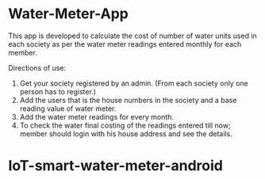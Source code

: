 # Water-Meter-App
This app is developed to calculate the cost of number of water units used in each society as per the water meter readings entered monthly for each member.

 Directions of use:
 1. Get your society registered by an admin. (From each society only one person has to register.)
 2. Add the users that is the house numbers in the society and a base reading value of water meter.
 3. Add the water meter readings for every month.
 4. To check the water final costing of the readings entered till now; member should login with his house address and see the details.
# IoT-smart-water-meter-android
